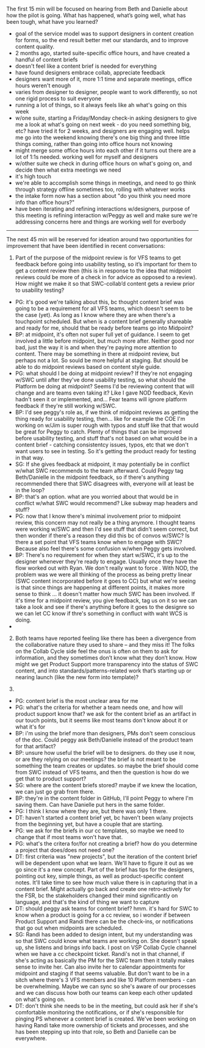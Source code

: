 The first 15 min will be focused on hearing from Beth and Danielle about how the pilot is going. What has happened, what’s going well, what has been tough, what have you learned?

- goal of the service model was to support designers in content creation for forms, so the end result better met our standards, and to improve content quality. 
- 2 months ago, started suite-specific office hours, and have created a handful of content briefs
- doesn't feel like a content brief is needed for everything
- have found designers embrace collab, appreciate feedback
- designers want more of it, more 1:1 time and separate meetings, office hours weren't enough
- varies from designer to designer, people want to work differently, so not one rigid process to suit everyone
- running a lot of things, so it always feels like ah what's going on this week
- w/one suite, starting a Friday/Monday check-in asking designers to give me a look at what's going on next week - do you need something big, etc? have tried it for 2 weeks, and designers are engaging well. helps me go into the weekend knowing there's one big thing and three little things coming, rather than going into office hours not knowing
- might merge some office hours into each other if it turns out there are a lot of 1:1s needed. working well for myself and designers
- w/other suite we check in during office hours on what's going on, and decide then what extra meetings we need
- it's high touch
- we're able to accomplish some things in meetings, and need to go think through strategy offline sometimes too, rolling with whatever works
- the intake form now has a section about "do you think you need more info than office hours?"
- have been iterating and refining interactions w/designers, purpose of this meeting is refining interaction w/Peggy as well and make sure we're addressing concerns here and things are working well for everbody

---

The next 45 min will be reserved for ideation around two opportunities for improvement that have been identified in recent conversations: 

1)	Part of the purpose of the midpoint review is for VFS teams to get feedback before going into usability testing, so it’s important for them to get a content review then (this is in response to the idea that midpoint reviews could be more of a check in for advice as opposed to a review). How might we make it so that SWC-collab’d content gets a review prior to usability testing?
- PG: it's good we're talking about this, bc thought content brief was going to be a requirement for all VFS teams, which doesn't seem to be the case (yet). As long as I know where they are when there's a touchpoint scheduled. But when is a content brief generally shareable and ready for me, should that be ready before teams go into Midpoint?
- BP: at midpoint, it's often not super full yet of guidance. I seem to get involved a little before midpoint, but much more after. Neither good nor bad, just the way it is and when they're paying more attention to content. There may be something in there at midpoint review, but perhaps not a lot. So sould be more helpful at staging. But should be able to do midpoint reviews based on content style guide.
- PG: what should I be doing at midpoint review? If they're not engaging w/SWC until after they've done usability testing, so what should the Platform be doing at midpoint? Seems I'd be reviewing content that will change and are teams even taking it? Like I gave NOD feedback, Kevin hadn't seen it or implemented, and... Fear teams will ignore platform feedback if they're still working w/SWC.
- BP: I'd see peggy's role as, if we think of midpoint reviews as getting the thing ready for usability testing, then... like for example the COE I'm working on w/Jim is super rough with typos and stuff like that that would be great for Peggy to catch. Plenty of things that can be improved before usability testing, and stuff that's not based on what would be in a content brief - catching consistentcy issues, typos, etc that we don't want users to see in testing. So it's getting the product ready for testing in that way.
- SG: If she gives feedback at midpoint, it may potentially be in conflict w/what SWC recommends to the team afterward. Could Peggy tag Beth/Danielle in the midpoint feedback, so if there's anything recommended there that SWC disagrees with, everyone will at least be in the loop?
- BP: that's an option. what are you worried about that would be in conflict w/what SWC would recommend? Like subway map headers and stuff?
- PG: now that I know there's minimal involvement prior to midpoint review, this concern may not really be a thing anymore. I thought teams were working w/SWC and then I'd see stuff that didn't seem correct, but then wonder if there's a reason they did this bc of convos w/SWC? Is there a set point that VFS teams know when to engage with SWC? Because also feel there's some confusion w/when Peggy gets involved.
- BP: There's no requirement for when they start w/SWC, it's up to the designer whenever they're ready to engage. Usually once they have the flow worked out with Ryan. We don't really want to force . With NOD, the problem was we were all thinking of the process as being pretty linear (SWC content incorporated before it goes to CC) but what we're seeing is that since things are happening at different points, it makes more sense to think ... it doesn't matter how much SWC has been involved. If it's time for a midpoint review, you give feedback, tag us on it so we can take a look and see if there's anything before it goes to the designre so we can let CC know if thre's something in confluct with waht WCS is doing. 
- 


2)	Both teams have reported feeling like there has been a divergence from the collaborative nature they used to share – and they miss it! The folks on the Collab Cycle side feel the onus is often on them to ask for information, and they sometimes don’t know what they don’t know. How might we get Product Support more transparency into the status of SWC content, and into standards/patterns-related work that’s starting up or nearing launch (like the new form into template)?

3) 
- PG: content brief is the most unclear area for me
- PG: what's the criteria for whether a team needs one, and how will product support know that? we ask for the content brief as an artifact in our touch points, but it seems like most teams don't know about it or what it's for
- BP: i'm using the brief more than designers, PMs don't seem conscious of the doc. Could peggy ask Beth/Danielle instead of the product team for that artifact?
- BP: unsure how useful the brief will be to designers. do they use it now, or are they relying on our meetings? the brief is not meant to be something the team creates or updates. so maybe the brief should come from SWC instead of VFS teams, and then the question is how do we get that to product support?
- SG: where are the content briefs stored? maybe if we knew the location, we can just go grab from there.
- BP: they're in the content folder in GitHub, I'll point Peggy to where I'm saving them. Can have Danielle put hers in the same folder.
- PG: I think I know where they are, but there was only 1 there. 
- DT: haven't started a content brief yet, bc haven't been w/any projects from the beginning yet, but have a couple that are starting.
- PG: we ask for the briefs in our cc templates, so maybe we need to change that if most teams won't have that.
- PG: what's the critera for/for not creating a brief? how do you determine a project that does/does not need one?
- DT: first criteria was "new projects", but the iteration of the content brief will be dependent upon what we learn. We'll have to figure it out as we go since it's a new concept. Part of the brief has tips for the designers, pointing out key, simple things, as well as product-specific content notes. It'll take time to see how much value there is in capturing that in a content brief. Might actually go back and create one retro-actively for the FSR, bc the stakeholders changed their mind significantly on language, and that's the kind of thing we want to capture
- DT: should peggy ask teams for content brief? hmm. it's hard for SWC to know when a product is going for a cc review, so i wonder if between Product Support and Randi there can be the check-ins, or notifications that go out when midpoints are scheduled.
- SG: Randi has been added to design intent, but my understanding was so that SWC could know what teams are working on. She doesn't speak up, she listens and brings info back. I post on VSP Collab Cycle channel when we have a cc checkpoint ticket. Randi's not in that channel, if she's acting as basically the PM for the SWC team then it totally makes sense to invite her. Can also invite her to calendar appointments for midpoint and staging if that seems valuable. But don't want to be in a sitch where there's 3 VFS members and like 10 Platform members - can be overwhelming. Maybe we can sync so she's aware of our processes and we can discuss how both our teams can keep each other updated on what's going on.
- DT: don't think she needs to be in the meeting, but could ask her if she's comfortable monitoring the notifications, or if she's responsible for pinging PS whenever a content brief is created. We've been working on having Randi take more ownership of tickets and processes, and she has been stepping up into that role, so Beth and Danielle can be everywhere.




